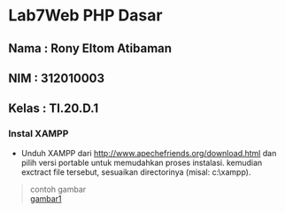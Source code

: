 # Lab7Web PHP Dasar
## Nama : Rony Eltom Atibaman
## NIM : 312010003
## Kelas : TI.20.D.1

### Instal XAMPP
* Unduh XAMPP dari http://www.apechefriends.org/download.html dan pilih versi portable untuk memudahkan proses instalasi. kemudian exctract file tersebut, sesuaikan directorinya (misal: c:\xampp).<br>
> contoh gambar<br>
[gambar1](screenshot/a.png)

